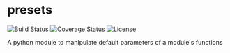 # presets
[![Build Status](https://travis-ci.org/bmcfee/presets.svg?branch=master)](https://travis-ci.org/bmcfee/presets)
[![Coverage Status](https://coveralls.io/repos/bmcfee/presets/badge.svg?branch=master&service=github)](https://coveralls.io/github/bmcfee/presets?branch=master)
[![License](https://img.shields.io/pypi/l/presets.svg)](https://github.com/bmcfee/presets/blob/master/LICENSE)

A python module to manipulate default parameters of a module's functions
